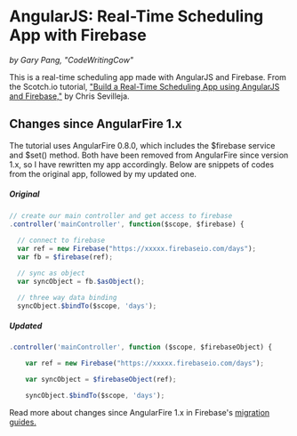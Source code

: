 # AngularJS: Real-Time Scheduling App with Firebase
_by Gary Pang, "CodeWritingCow"_

This is a real-time scheduling app made with AngularJS and Firebase.
From the Scotch.io tutorial, ["Build a Real-Time Scheduling App using AngularJS and Firebase,"](https://scotch.io/tutorials/build-a-real-time-scheduling-app-using-angularjs-and-firebase) by Chris Sevilleja.


## Changes since AngularFire 1.x
The tutorial uses AngularFire 0.8.0, which includes the $firebase service and $set() method. Both have been removed from AngularFire since version 1.x, so I have rewritten my app accordingly. Below are snippets of codes from the original app, followed by my updated one.


##### Original
```javascript
// create our main controller and get access to firebase
.controller('mainController', function($scope, $firebase) {
  
  // connect to firebase 
  var ref = new Firebase("https://xxxxx.firebaseio.com/days");  
  var fb = $firebase(ref);

  // sync as object 
  var syncObject = fb.$asObject();

  // three way data binding
  syncObject.$bindTo($scope, 'days');
  ```


##### Updated
```javascript
.controller('mainController', function ($scope, $firebaseObject) {

    var ref = new Firebase("https://xxxxx.firebaseio.com/days");

    var syncObject = $firebaseObject(ref);

    syncObject.$bindTo($scope, 'days');
```

Read more about changes since AngularFire 1.x in Firebase's [migration guides.](https://www.firebase.com/docs/web/libraries/angular/migration-guides.html)